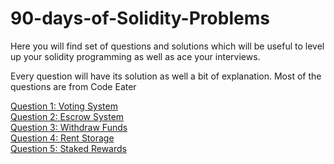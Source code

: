 # 90-days-of-Solidity-Problems

Here you will find set of questions and solutions which will be useful to level up your solidity programming as well as ace your interviews.

Every question will have its solution as well a bit of explanation. Most of the questions are from Code Eater

[Question 1: Voting System](https://github.com/joel-machado/90-days-of-Solidity-Problems/blob/main/Voting_System.sol)
<br>
[Question 2: Escrow System](https://github.com/joel-machado/90-days-of-Solidity-Problems/blob/main/Escrow_System.sol)
<br>
[Question 3: Withdraw Funds](https://github.com/joel-machado/90-days-of-Solidity-Problems/blob/main/withdrawFunds.sol)
<br>
[Question 4: Rent Storage](https://github.com/joel-machado/90-days-of-Solidity-Problems/blob/main/Rent_Storage.sol)
<br>
[Question 5: Staked Rewards](https://github.com/joel-machado/90-days-of-Solidity-Problems/blob/main/Staked_Rewards.sol)
<br>
